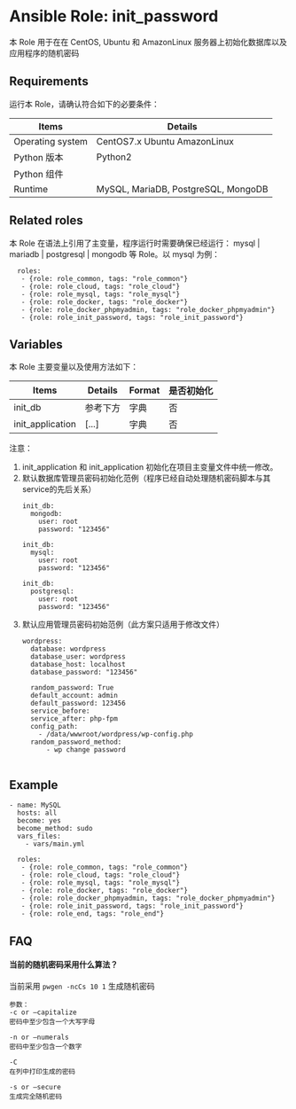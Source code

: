 Ansible Role: init_password
=========

本 Role 用于在在 CentOS, Ubuntu 和 AmazonLinux 服务器上初始化数据库以及应用程序的随机密码

## Requirements

运行本 Role，请确认符合如下的必要条件：

| **Items**      | **Details** |
| ------------------| ------------------|
| Operating system | CentOS7.x Ubuntu AmazonLinux |
| Python 版本 | Python2  |
| Python 组件 |    |
| Runtime | MySQL, MariaDB, PostgreSQL, MongoDB |


## Related roles

本 Role 在语法上引用了主变量，程序运行时需要确保已经运行： mysql | mariadb | postgresql | mongodb 等 Role。以 mysql 为例：

```
  roles:
   - {role: role_common, tags: "role_common"}   
   - {role: role_cloud, tags: "role_cloud"}
   - {role: role_mysql, tags: "role_mysql"}
   - {role: role_docker, tags: "role_docker"}
   - {role: role_docker_phpmyadmin, tags: "role_docker_phpmyadmin"}
   - {role: role_init_password, tags: "role_init_password"} 
```


## Variables

本 Role 主要变量以及使用方法如下：

| **Items**      | **Details** | **Format**  | **是否初始化** |
| ------------------| ------------------|-----|-----|
| init_db | 参考下方  | 字典 | 否 |
| init_application | [...]   | 字典 | 否 |

注意：
1. init_application 和 init_application 初始化在项目主变量文件中统一修改。
2. 默认数据库管理员密码初始化范例（程序已经自动处理随机密码脚本与其service的先后关系）
    ```
    init_db: 
      mongodb:
        user: root
        password: "123456"

    init_db: 
      mysql:
        user: root
        password: "123456"

    init_db: 
      postgresql:
        user: root
        password: "123456"
    ```
3. 默认应用管理员密码初始范例（此方案只适用于修改文件）
    ```
    wordpress:
      database: wordpress 
      database_user: wordpress
      database_host: localhost
      database_password: "123456"
      
      random_password: True
      default_account: admin
      default_password: 123456
      service_before:
      service_after: php-fpm
      config_path: 
        - /data/wwwroot/wordpress/wp-config.php
      random_password_method: 
          - wp change password
        
    ```


## Example

```
- name: MySQL
  hosts: all
  become: yes
  become_method: sudo 
  vars_files:
    - vars/main.yml 

  roles:
   - {role: role_common, tags: "role_common"}   
   - {role: role_cloud, tags: "role_cloud"}
   - {role: role_mysql, tags: "role_mysql"}
   - {role: role_docker, tags: "role_docker"}
   - {role: role_docker_phpmyadmin, tags: "role_docker_phpmyadmin"}
   - {role: role_init_password, tags: "role_init_password"}
   - {role: role_end, tags: "role_end"} 
```

## FAQ

#### 当前的随机密码采用什么算法？

当前采用 `pwgen -ncCs 10 1` 生成随机密码

```
参数：
-c or –capitalize
密码中至少包含一个大写字母

-n or –numerals
密码中至少包含一个数字

-C
在列中打印生成的密码

-s or –secure
生成完全随机密码
```

